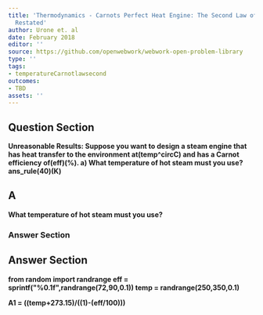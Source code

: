 ```yaml
---
title: 'Thermodynamics - Carnots Perfect Heat Engine: The Second Law of Thermodynamics
  Restated'
author: Urone et. al
date: February 2018
editor: ''
source: https://github.com/openwebwork/webwork-open-problem-library
type: ''
tags:
- temperatureCarnotlawsecond
outcomes:
- TBD
assets: ''
---
```


## Question Section 

<b>
<b>Unreasonable Results:<b> Suppose you want to design a steam engine that has heat transfer to the environment at(temp^circC) and has a Carnot efficiency of(eff)(%). 
a) What temperature of hot steam must you use?
ans_rule(40)(K)

## A
What temperature of hot steam must you use?
### Answer Section


## Answer Section

from random import randrange
eff = sprintf("%0.1f",randrange(72,90,0.1))
temp = randrange(250,350,0.1)

A1 = ((temp+273.15)/((1)-(eff/100)))